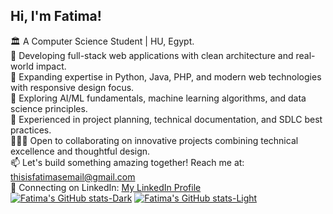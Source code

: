   ## Hi, I'm Fatima!

  🏛️ A Computer Science Student | HU, Egypt.<br/>
  🔭 Developing full-stack web applications with clean architecture and real-world impact.<br/>
  🌱 Expanding expertise in Python, Java, PHP, and modern web technologies with responsive design focus.<br/>
  🤖 Exploring AI/ML fundamentals, machine learning algorithms, and data science principles.<br/>
  💼 Experienced in project planning, technical documentation, and SDLC best practices.<br/>
  👩🏻‍💻 Open to collaborating on innovative projects combining technical excellence and thoughtful design.<br/> 
  📫 Let's build something amazing together! Reach me at: thisisfatimasemail@gmail.com<br/>
  🔗 Connecting on LinkedIn:  [My LinkedIn Profile](www.linkedin.com/in/fatimaswelem)<br/>
[![Fatima's GitHub stats-Dark](https://github-readme-stats.vercel.app/api?username=fatimaswelem&show_icons=true&theme=nord&border_color=000000#gh-dark-mode-only)](https://github.com/fatimaswelem/github-readme-stats#gh-dark-mode-only)
[![Fatima's GitHub stats-Light](https://github-readme-stats.vercel.app/api?username=fatimaswelem&show_icons=true&theme=shadow_red#gh-light-mode-only)](https://github.com/fatimaswelem/github-readme-stats#gh-light-mode-only)
